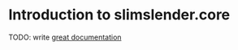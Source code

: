 # Introduction to slimslender.core

TODO: write [great documentation](http://jacobian.org/writing/what-to-write/)
